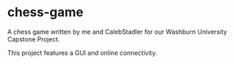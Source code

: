 # chess-game
A chess game written by me and CalebStadler for our Washburn University Capstone Project.

This project features a GUI and online connectivity.

